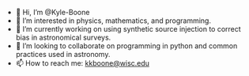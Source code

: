 - 👋 Hi, I’m @Kyle-Boone
- 👀 I’m interested in physics, mathematics, and programming.
- 🌱 I’m currently working on using synthetic source injection to correct bias in astronomical surveys.
- 💞️ I’m looking to collaborate on programming in python and common practices used in astronomy.
- 📫 How to reach me: kkboone@wisc.edu

<!---
Kyle-Boone/Kyle-Boone is a ✨ special ✨ repository because its `README.md` (this file) appears on your GitHub profile.
You can click the Preview link to take a look at your changes.
--->

